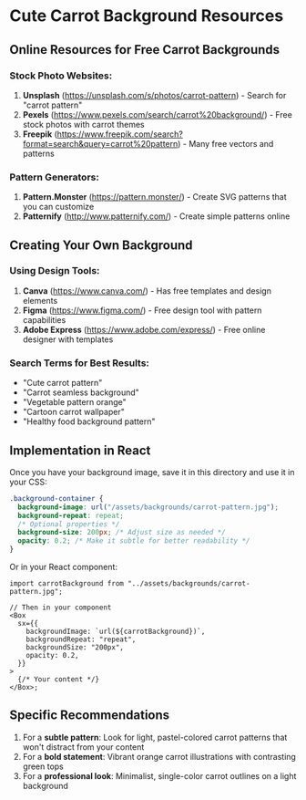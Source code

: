 # Cute Carrot Background Resources

## Online Resources for Free Carrot Backgrounds

### Stock Photo Websites:

1. **Unsplash** (https://unsplash.com/s/photos/carrot-pattern) - Search for "carrot pattern"
2. **Pexels** (https://www.pexels.com/search/carrot%20background/) - Free stock photos with carrot themes
3. **Freepik** (https://www.freepik.com/search?format=search&query=carrot%20pattern) - Many free vectors and patterns

### Pattern Generators:

1. **Pattern.Monster** (https://pattern.monster/) - Create SVG patterns that you can customize
2. **Patternify** (http://www.patternify.com/) - Create simple patterns online

## Creating Your Own Background

### Using Design Tools:

1. **Canva** (https://www.canva.com/) - Has free templates and design elements
2. **Figma** (https://www.figma.com/) - Free design tool with pattern capabilities
3. **Adobe Express** (https://www.adobe.com/express/) - Free online designer with templates

### Search Terms for Best Results:

- "Cute carrot pattern"
- "Carrot seamless background"
- "Vegetable pattern orange"
- "Cartoon carrot wallpaper"
- "Healthy food background pattern"

## Implementation in React

Once you have your background image, save it in this directory and use it in your CSS:

```css
.background-container {
  background-image: url("/assets/backgrounds/carrot-pattern.jpg");
  background-repeat: repeat;
  /* Optional properties */
  background-size: 200px; /* Adjust size as needed */
  opacity: 0.2; /* Make it subtle for better readability */
}
```

Or in your React component:

```tsx
import carrotBackground from "../assets/backgrounds/carrot-pattern.jpg";

// Then in your component
<Box
  sx={{
    backgroundImage: `url(${carrotBackground})`,
    backgroundRepeat: "repeat",
    backgroundSize: "200px",
    opacity: 0.2,
  }}
>
  {/* Your content */}
</Box>;
```

## Specific Recommendations

1. For a **subtle pattern**: Look for light, pastel-colored carrot patterns that won't distract from your content
2. For a **bold statement**: Vibrant orange carrot illustrations with contrasting green tops
3. For a **professional look**: Minimalist, single-color carrot outlines on a light background
